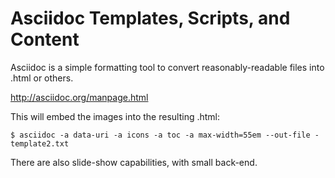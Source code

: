 
# Asciidoc Templates, Scripts, and Content

Asciidoc is a simple formatting tool to convert reasonably-readable
files into .html or others.

http://asciidoc.org/manpage.html


This will embed the images into the resulting .html:

    $ asciidoc -a data-uri -a icons -a toc -a max-width=55em --out-file - template2.txt

There are also slide-show capabilities, with small back-end.


